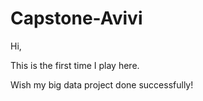 # Capstone-Avivi

Hi,

This is the first time I play here. 

Wish my big data project done successfully! 
